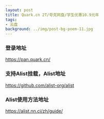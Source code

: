 ```yaml
---
layout: post
title: Quark.cn 2T/夸克网盘/学生优惠10.9元年
tags:
- 云盘
background: ../img/post-bg-poem-11.jpg
---
```




### 登录地址<br>
https://pan.quark.cn/

### 支持Alist挂载，Alist地址<br>
https://github.com/alist-org/alist

### Alist使用方法地址<br>
https://alist.nn.ci/zh/guide/
